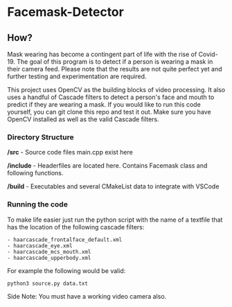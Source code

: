 # Facemask-Detector

## How?
Mask wearing has become a contingent part of life with the rise of Covid-19. The goal of this program is to detect if a person is wearing a mask in their camera feed. Please note that the results are not quite perfect yet and further testing and experimentation are required.

This project uses OpenCV as the building blocks of video processing. It also uses a handful of Cascade filters to detect a person's face and mouth to predict if they are wearing a mask. If you would like to run this code yourself, you can git clone this repo and test it out. Make sure you have OpenCV installed as well as the valid Cascade filters.

### Directory Structure
**/src** - Source code files main.cpp exist here

**/include** - Headerfiles are located here. 
Contains Facemask class and following functions.

**/build** - Executables and several CMakeList data to integrate with VSCode

### Running the code
To make life easier just run the python script with the name of a textfile that has the location of the following cascade filters: 

    - haarcascade_frontalface_default.xml
    - haarcascade_eye.xml
    - haarcascade_mcs_mouth.xml
    - haarcascade_upperbody.xml
For example the following would be valid:
```
python3 source.py data.txt
```
Side Note: You must have a working video camera also.
